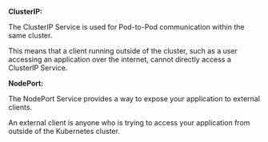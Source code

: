 

**ClusterIP:**

The ClusterIP Service is used for Pod-to-Pod communication within the same cluster. 

This means that a client running outside of the cluster, such as a user accessing an application over the internet, cannot directly access a ClusterIP Service.


**NodePort:**

The NodePort Service provides a way to expose your application to external clients. 

An external client is anyone who is trying to access your application from outside of the Kubernetes cluster.

